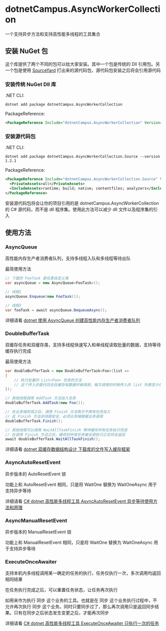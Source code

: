 # dotnetCampus.AsyncWorkerCollection

一个支持异步方法和支持高性能多线程的工具集合


## 安装 NuGet 包

这个库提供了两个不同的包可以给大家安装。其中一个包是传统的 Dll 引用包。另一个包是使用 [SourceYard](https://github.com/dotnet-campus/SourceYard) 打出来的源代码包，源代码包安装之后将会引用源代码

### 安装传统 NuGet Dll 库

.NET CLI:

```
dotnet add package dotnetCampus.AsyncWorkerCollection
```

PackageReference:

```xml
<PackageReference Include="dotnetCampus.AsyncWorkerCollection" Version="1.2.1" />
```

### 安装源代码包

.NET CLI:

```
dotnet add package dotnetCampus.AsyncWorkerCollection.Source --version 1.2.1
```

PackageReference:

```xml
<PackageReference Include="dotnetCampus.AsyncWorkerCollection.Source" Version="1.2.1">
  <PrivateAssets>all</PrivateAssets>
  <IncludeAssets>runtime; build; native; contentfiles; analyzers</IncludeAssets>
</PackageReference>
```

安装源代码包将会让你的项目引用的是 dotnetCampus.AsyncWorkerCollection 的 C# 源代码，而不是 dll 程序集。使用此方法可以减少 dll 文件以及程序集的引入

## 使用方法

### AsyncQueue

高性能内存生产者消费者队列，支持多线程入队和多线程等待出队

最简使用方法

```csharp
// 下面的 FooTask 是任意自定义类
var asyncQueue = new AsyncQueue<FooTask>();

// 线程1
asyncQueue.Enqueue(new FooTask());

// 线程2
var fooTask = await asyncQueue.DequeueAsync();
```

详细请看 [dotnet 使用 AsyncQueue 创建高性能内存生产者消费者队列](https://blog.lindexi.com/post/dotnet-%E4%BD%BF%E7%94%A8-AsyncQueue-%E5%88%9B%E5%BB%BA%E9%AB%98%E6%80%A7%E8%83%BD%E5%86%85%E5%AD%98%E7%94%9F%E4%BA%A7%E8%80%85%E6%B6%88%E8%B4%B9%E8%80%85%E9%98%9F%E5%88%97.html )

### DoubleBufferTask

双缓存任务和双缓存类，支持多线程快速写入和单线程读取批量的数据，支持等待缓存执行完成

最简使用方法

```csharp
var doubleBufferTask = new DoubleBufferTask<Foo>(list =>
{
    // 执行批量的 List<Foo> 任务的方法
    // 这个传入的委托将会在缓存有数据时被调用，每次调用的时候传入的 list 列表至少存在一个元素
});

// 其他线程调用 AddTask 方法加入任务
doubleBufferTask.AddTask(new Foo());

// 在业务端完成之后，调用 Finish 方法表示不再有任务加入
// 此 Finish 方法非线程安全，必须业务端根据业务调用
doubleBufferTask.Finish();

// 其他线程可以调用 WaitAllTaskFinish 等待缓存所有任务执行完成
// 在调用 Finish 方法之后，缓存的所有任务被全部执行之后将会返回
await doubleBufferTask.WaitAllTaskFinish();
```

详细请看 [dotnet 双缓存数据结构设计 下载库的文件写入缓存框架](https://blog.lindexi.com/post/dotnet-%E5%8F%8C%E7%BC%93%E5%AD%98%E6%95%B0%E6%8D%AE%E7%BB%93%E6%9E%84%E8%AE%BE%E8%AE%A1-%E4%B8%8B%E8%BD%BD%E5%BA%93%E7%9A%84%E6%96%87%E4%BB%B6%E5%86%99%E5%85%A5%E7%BC%93%E5%AD%98%E6%A1%86%E6%9E%B6.html )

### AsyncAutoResetEvent

异步版本的 AutoResetEvent 锁

功能上和 AutoResetEvent 相同，只是将 WaitOne 替换为 WaitOneAsync 用于支持异步等待

详细请看 [C# dotnet 高性能多线程工具 AsyncAutoResetEvent 异步等待使用方法和原理](https://blog.lindexi.com/post/C-dotnet-%E9%AB%98%E6%80%A7%E8%83%BD%E5%A4%9A%E7%BA%BF%E7%A8%8B%E5%B7%A5%E5%85%B7-AsyncAutoResetEvent-%E5%BC%82%E6%AD%A5%E7%AD%89%E5%BE%85%E4%BD%BF%E7%94%A8%E6%96%B9%E6%B3%95%E5%92%8C%E5%8E%9F%E7%90%86.html )

### AsyncManualResetEvent

异步版本的 ManualResetEvent 锁

功能上和 ManualResetEvent 相同，只是将 WaitOne 替换为 WaitOneAsync 用于支持异步等待

### ExecuteOnceAwaiter

支持本机内多线程调用某一确定的任务的执行，任务仅执行一次，多次调用均返回相同结果

在任务执行完成之后，可以重置任务状态，让任务再次执行

如用来作为执行 同步 这个业务的工具。也就是在 同步 这个业务执行过程中，不允许再次执行 同步 这个业务。同时只要同步过了，那么再次调用只是返回同步结果。只有在同步之后状态发生变更之后，才能再次同步

详细请看 [C# dotnet 高性能多线程工具 ExecuteOnceAwaiter 只执行一次的任务](https://lindexi.gitee.io/post/C-dotnet-%E9%AB%98%E6%80%A7%E8%83%BD%E5%A4%9A%E7%BA%BF%E7%A8%8B%E5%B7%A5%E5%85%B7-ExecuteOnceAwaiter-%E5%8F%AA%E6%89%A7%E8%A1%8C%E4%B8%80%E6%AC%A1%E7%9A%84%E4%BB%BB%E5%8A%A1.html )